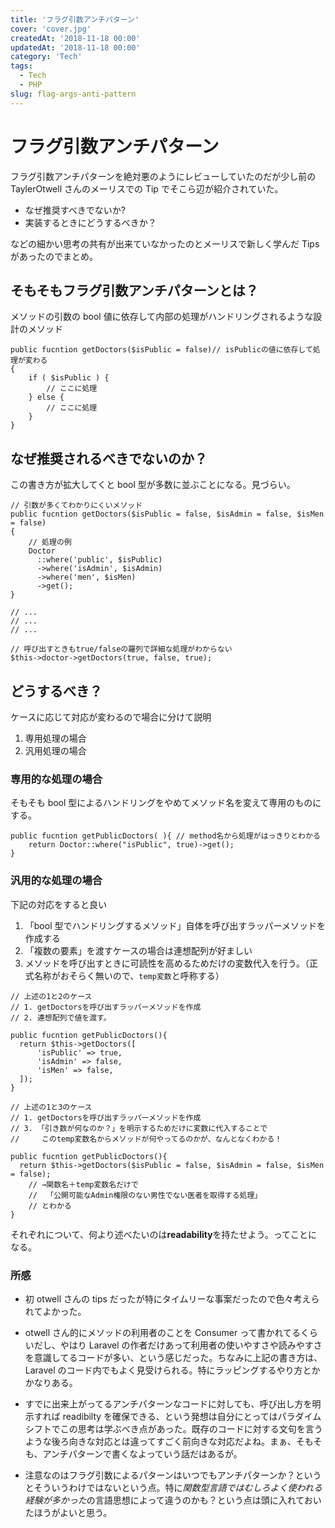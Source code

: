 ```yaml
---
title: 'フラグ引数アンチパターン'
cover: 'cover.jpg'
createdAt: '2018-11-18 00:00'
updatedAt: '2018-11-18 00:00'
category: 'Tech'
tags:
  - Tech
  - PHP
slug: flag-args-anti-pattern
---
```


# フラグ引数アンチパターン

フラグ引数アンチパターンを絶対悪のようにレビューしていたのだが少し前の TaylerOtwell さんのメーリスでの Tip でそこら辺が紹介されていた。

- なぜ推奨すべきでないか?
- 実装するときにどうするべきか？

などの細かい思考の共有が出来ていなかったのとメーリスで新しく学んだ Tips があったのでまとめ。

## そもそもフラグ引数アンチパターンとは？

メソッドの引数の bool 値に依存して内部の処理がハンドリングされるような設計のメソッド

```php{1}
public fucntion getDoctors($isPublic = false)// isPublicの値に依存して処理が変わる
{
    if ( $isPublic ) {
        // ここに処理
    } else {
        // ここに処理
    }
}
```

## なぜ推奨されるべきでないのか？

この書き方が拡大してくと bool 型が多数に並ぶことになる。見づらい。

```php{1-2,16-17}
// 引数が多くてわかりにくいメソッド
public fucntion getDoctors($isPublic = false, $isAdmin = false, $isMen = false)
{
    // 処理の例
    Doctor
      ::where('public', $isPublic)
      ->where('isAdmin', $isAdmin)
      ->where('men', $isMen)
      ->get();
}

// ...
// ...
// ...

// 呼び出すときもtrue/falseの羅列で詳細な処理がわからない
$this->doctor->getDoctors(true, false, true);
```

## どうするべき？

ケースに応じて対応が変わるので場合に分けて説明

1. 専用処理の場合
2. 汎用処理の場合

### 専用的な処理の場合

そもそも bool 型によるハンドリングをやめてメソッド名を変えて専用のものにする。

```php{1}
public fucntion getPublicDoctors( ){ // method名から処理がはっきりとわかる
    return Doctor::where("isPublic", true)->get();
}
```

### 汎用的な処理の場合

下記の対応をすると良い

1. 「bool 型でハンドリングするメソッド」自体を呼び出すラッパーメソッドを作成する
2. 「複数の要素」を渡すケースの場合は連想配列が好ましい
3. メソッドを呼び出すときに可読性を高めるためだけの変数代入を行う。（正式名称がおそらく無いので、`temp変数`と呼称する）

```php{1}
// 上述の1と2のケース
// 1. getDoctorsを呼び出すラッパーメソッドを作成
// 2. 連想配列で値を渡す。

public fucntion getPublicDoctors(){
  return $this->getDoctors([
      'isPublic' => true,
      'isAdmin' => false,
      'isMen' => false,
  ]);
}
```

```php{1,7}
// 上述の1と3のケース
// 1. getDoctorsを呼び出すラッパーメソッドを作成
// 3. 「引き数が何なのか？」を明示するためだけに変数に代入することで
//     このtemp変数名からメソッドが何やってるのかが、なんとなくわかる！

public fucntion getPublicDoctors(){
  return $this->getDoctors($isPublic = false, $isAdmin = false, $isMen = false);
    // →関数名＋temp変数名だけで
    //  「公開可能なAdmin権限のない男性でない医者を取得する処理」
    // とわかる
}
```

それぞれについて、何より述べたいのは**readability**を持たせよう。ってことになる。

### 所感

- 初 otwell さんの tips だったが特にタイムリーな事案だったので色々考えられてよかった。

- otwell さん的にメソッドの利用者のことを Consumer って書かれてるくらいだし、やはり Laravel の作者だけあって利用者の使いやすさや読みやすさを意識してるコードが多い、という感じだった。ちなみに上記の書き方は、Laravel のコード内でもよく見受けられる。特にラッピングするやり方とかかなりある。

- すでに出来上がってるアンチパターンなコードに対しても、呼び出し方を明示すれば readibilty を確保できる、という発想は自分にとってはパラダイムシフトでこの思考は学ぶべき点があった。既存のコードに対する文句を言うような後ろ向きな対応とは違ってすごく前向きな対応だよね。まぁ、そもそも、アンチパターンで書くなよっていう話だはあるが。

- 注意なのはフラグ引数によるパターンはいつでもアンチパターンか？というとそういうわけではないという点。特に*関数型言語ではむしろよく使われる経験が多かった*の言語思想によって違うのかも？という点は頭に入れておいたほうがよいと思う。
